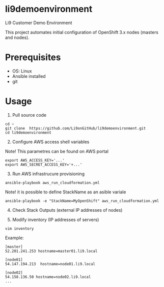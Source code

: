 # li9demoenvironment
Li9 Customer Demo Environment


This project automates initial configuration of OpenShift 3.x nodes (masters and nodes).
# Prerequisites
- OS: Linux
- Ansible installed
- git

# Usage
1. Pull source code

```
cd ~
git clone  https://github.com/Li9onGitHub/li9demoenvironment.git
cd li9demoenvironment
```

2. Configure AWS access shell variables

Note! This parametres can be found on AWS portal
```
export AWS_ACCESS_KEY='...'
export AWS_SECRET_ACCESS_KEY='+...'
```

3. Run AWS infrastrucure provisioning

```
ansible-playbook aws_run_cloudformation.yml 
```
Note! it is possible to define StackName as an asible variale
```
ansible-playbook -e "StackName=MyOpenShift" aws_run_cloudformation.yml
```

4. Check Stack Outputs (external IP addresses of nodes)

5. Modify inventory (IP addresses of servers)

```
vim inventory
```
Example:
```
[master]
52.201.241.253 hostname=master01.li9.local

[node01]
54.147.194.213  hostname=node01.li9.local

[node02]
54.158.136.50 hostname=node02.li9.local
...
```


